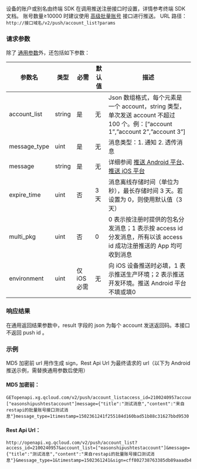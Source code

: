 设备的账户或别名由终端 SDK 在调用推送注册接口时设置，详情参考终端 SDK 文档。
账号数量≥10000 时建议使用 [高级批量账号](https://github.com/tencentyun/tac-documents/blob/master/%E5%BC%80%E5%A7%8B%E4%BD%BF%E7%94%A8/%E9%80%9A%E7%9F%A5%E6%8E%A8%E9%80%81%20Messaging%20%E9%9B%86%E6%88%90%E6%8C%87%E5%8D%97/%E6%9C%8D%E5%8A%A1%E7%AB%AFAPI%E6%8E%A5%E5%85%A5/Rest%20API%20%E4%BD%BF%E7%94%A8%E6%8C%87%E5%8D%97/%E6%8E%A8%E9%80%81%E7%9B%B8%E5%85%B3%E6%8E%A5%E5%8F%A3/%E9%AB%98%E7%BA%A7%E6%89%B9%E9%87%8F%E8%B4%A6%E5%8F%B7.md) 接口进行推送。
URL 路径：`http://接口域名/v2/push/account_list?params`

### 请求参数
除了 [通用参数](https://github.com/tencentyun/tac-documents/blob/master/%E5%BC%80%E5%A7%8B%E4%BD%BF%E7%94%A8/%E9%80%9A%E7%9F%A5%E6%8E%A8%E9%80%81%20Messaging%20%E9%9B%86%E6%88%90%E6%8C%87%E5%8D%97/%E6%9C%8D%E5%8A%A1%E7%AB%AFAPI%E6%8E%A5%E5%85%A5/Rest%20API%20%E4%BD%BF%E7%94%A8%E6%8C%87%E5%8D%97/%E9%80%9A%E7%94%A8%E5%8F%82%E6%95%B0.md)外，还包括如下参数：

|参数名|	类型	|必需|	默认值	|描述|
|-|-|-|-|-|
|account_list|	string|	是|	无|	Json 数组格式，每个元素是一个 account，string 类型，单次发送 account 不超过 100 个。例：[“account 1”,”account 2”,”account 3”]|
|message_type|	uint|	是|	无	|消息类型：1. 通知 2. 透传消息|
|message|	string|	是|	无|	详细参阅 [推送 Android 平台](https://github.com/tencentyun/tac-documents/blob/master/%E5%BC%80%E5%A7%8B%E4%BD%BF%E7%94%A8/%E9%80%9A%E7%9F%A5%E6%8E%A8%E9%80%81%20Messaging%20%E9%9B%86%E6%88%90%E6%8C%87%E5%8D%97/%E6%9C%8D%E5%8A%A1%E7%AB%AFAPI%E6%8E%A5%E5%85%A5/Rest%20API%20%E4%BD%BF%E7%94%A8%E6%8C%87%E5%8D%97/%E6%B6%88%E6%81%AF%E6%A0%BC%E5%BC%8F/%E6%8E%A8%E9%80%81%20Android%20%E5%B9%B3%E5%8F%B0.md)、[推送 iOS 平台](https://github.com/tencentyun/tac-documents/blob/master/%E5%BC%80%E5%A7%8B%E4%BD%BF%E7%94%A8/%E9%80%9A%E7%9F%A5%E6%8E%A8%E9%80%81%20Messaging%20%E9%9B%86%E6%88%90%E6%8C%87%E5%8D%97/%E6%9C%8D%E5%8A%A1%E7%AB%AFAPI%E6%8E%A5%E5%85%A5/Rest%20API%20%E4%BD%BF%E7%94%A8%E6%8C%87%E5%8D%97/%E6%B6%88%E6%81%AF%E6%A0%BC%E5%BC%8F/%E6%8E%A8%E9%80%81%20iOS%20%E5%B9%B3%E5%8F%B0.md)|
|expire_time|	uint|	否	|3 天|	消息离线存储时间（单位为秒），最长存储时间 3 天。若设置为 0，则使用默认值（3 天）|
|multi_pkg	|uint|否	|0	|0 表示按注册时提供的包名分发消息；1 表示按 access id 分发消息，所有以该 access id 成功注册推送的 App 均可收到消息|
|environment|	uint|	仅 iOS 必需|	无|	向 iOS 设备推送时必填，1 表示推送生产环境；2 表示推送开发环境。推送 Android 平台不填或填0|

### 响应结果
在通用返回结果参数中，result 字段的 json 为每个 account 发送返回码。本接口不返回 push id 。

### 示例
MD5 加密前 url 用作生成 sign，Rest Api Url 为最终请求的 url（以下为 Android 推送示例，需替换通用参数后使用）

#### MD5 加密前：
```
GETopenapi.xg.qcloud.com/v2/push/account_listaccess_id=2100240957account_list=["easonshipushtestaccount"]message={"title":"测试消息","content":"来自restapi的批量账号接口测试消息"}message_type=1timestamp=1502361241f255184d160bad51b88c31627bbd9530
```
#### Rest Api Url：

```
http://openapi.xg.qcloud.com/v2/push/account_list?access_id=2100240957&account_list=["easonshipushtestaccount"]&message={"title":"测试消息","content":"来自restapi的批量账号接口测试消息"}&message_type=1&timestamp=1502361241&sign=cff802738763385db89aaadb49dbe345
```
